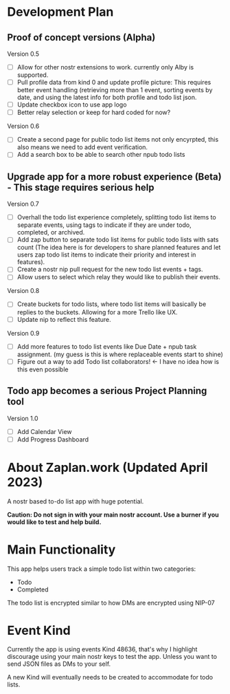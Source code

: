 # Development Plan
## Proof of concept versions (Alpha)

Version 0.5
- [ ] Allow for other nostr extensions to work. currently only Alby is supported.
- [ ] Pull profile data from kind 0 and update profile picture: This requires better event handling (retrieving more than 1 event, sorting events by date, and using the latest info for both profile and todo list json.
- [ ] Update checkbox icon to use app logo
- [ ] Better relay selection or keep for hard coded for now?

Version 0.6
- [ ] Create a second page for public todo list items not only encyrpted, this also means we need to add event verification.
- [ ] Add a search box to be able to search other npub todo lists
## Upgrade app for a more robust experience (Beta) - This stage requires serious help

Version 0.7
- [ ] Overhall the todo list experience completely, splitting todo list items to separate events, using tags to indicate if they are under todo, completed, or archived.
- [ ] Add zap button to separate todo list items for public todo lists with sats count (The idea here is for developers to share planned features and let users zap todo list items to indicate their priority and interest in features).
- [ ] Create a nostr nip pull request for the new todo list events + tags.
- [ ] Allow users to select which relay they would like to publish their events.

Version 0.8
- [ ] Create buckets for todo lists, where todo list items will basically be replies to the buckets. Allowing for a more Trello like UX.
- [ ] Update nip to reflect this feature.

Version 0.9
- [ ] Add more features to todo list events like Due Date + npub task assignment. (my guess is this is where replaceable events start to shine)
- [ ] Figure out a way to add Todo list collaborators! <- I have no idea how is this even possible

## Todo app becomes a serious Project Planning tool
Version 1.0
- [ ] Add Calendar View
- [ ] Add Progress Dashboard

# About Zaplan.work (Updated April 2023)
A nostr based to-do list app with huge potential.

**Caution: Do not sign in with your main nostr account. Use a burner if you would like to test and help build.**

# Main Functionality
This app helps users track a simple todo list within two categories:
- Todo
- Completed

The todo list is encrypted similar to how DMs are encrypted using NIP-07

# Event Kind
Currently the app is using events Kind 48636, that's why I highlight discourage using your main nostr keys to test the app. Unless you want to send JSON files as DMs to your self.

A new Kind will eventually needs to be created to accommodate for todo lists.
